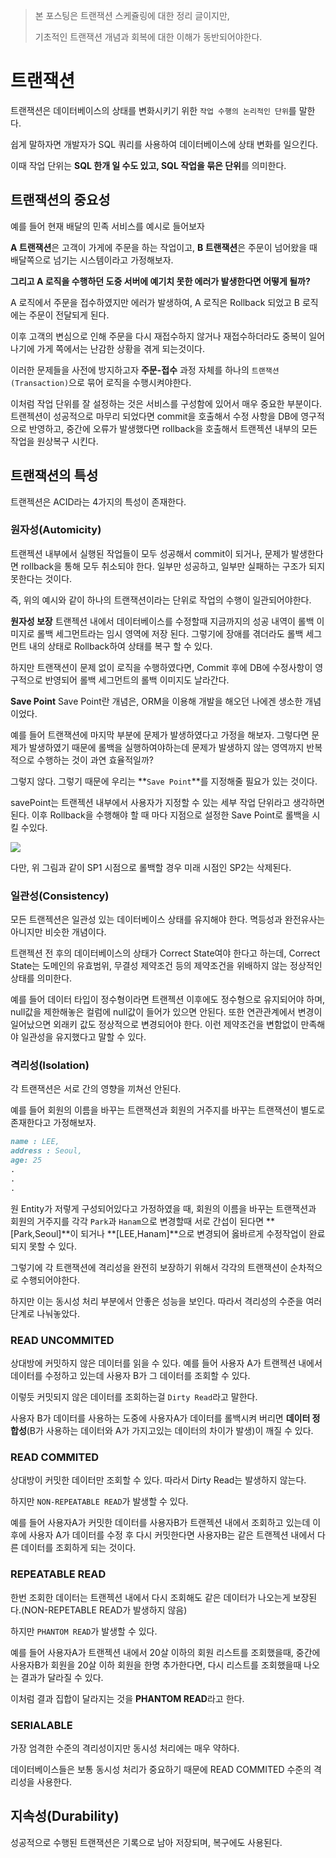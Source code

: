 > 본 포스팅은 트랜잭션 스케쥴링에 대한 정리 글이지만,
> 
> 기초적인 트랜잭션 개념과 회복에 대한 이해가 동반되어야한다.

# 트랜잭션

트랜잭션은 데이터베이스의 상태를 변화시키기 위한 `작업 수행의 논리적인 단위`를 말한다.

쉽게 말하자면 개발자가 SQL 쿼리를 사용하여 데이터베이스에 상태 변화를 일으킨다. 

이때 작업 단위는 **SQL 한개 일 수도 있고, SQL 작업을 묶은 단위**를 의미한다.


## 트랜잭션의 중요성
예를 들어 현재 배달의 민족 서비스를 예시로 들어보자

**A 트랜잭션**은 고객이 가게에 주문을 하는 작업이고, **B 트랜잭션**은 주문이 넘어왔을 때 배달쪽으로 넘기는 시스템이라고 가정해보자.

**그리고 A 로직을 수행하던 도중 서버에 예기치 못한 에러가 발생한다면 어떻게 될까?**

A 로직에서 주문을 접수하였지만 에러가 발생하여, A 로직은 Rollback 되었고 B 로직에는 주문이 전달되게 된다.

이후 고객의 변심으로 인해 주문을 다시 재접수하지 않거나 재접수하더라도 중복이 일어나기에 가게 쪽에서는 난감한 상황을 겪게 되는것이다.

이러한 문제들을 사전에 방지하고자 **주문-접수** 과정 자체를 하나의 `트랜잭션(Transaction)`으로 묶어 로직을 수행시켜야한다.

이처럼 작업 단위를 잘 설정하는 것은 서비스를 구성함에 있어서 매우 중요한 부분이다. 트랜젝션이 성공적으로 마무리 되었다면 commit을 호출해서 수정 사항을 DB에 영구적으로 반영하고,
중간에 오류가 발생했다면 rollback을 호출해서 트랜젝션 내부의 모든 작업을 원상복구 시킨다.

## 트랜잭션의 특성
트랜젝션은 ACID라는 4가지의 특성이 존재한다.

### 원자성(Automicity)
트랜젝션 내부에서 실행된 작업들이 모두 성공해서 commit이 되거나, 문제가 발생한다면 rollback을 통해 모두 취소되야 한다.
일부만 성공하고, 일부만 실패하는 구조가 되지 못한다는 것이다.

즉, 위의 예시와 같이 하나의 트랜잭션이라는 단위로 작업의 수행이 일관되어야한다.

**원자성 보장**
트랜젝션 내에서 데이터베이스를 수정할때 지금까지의 성공 내역이 롤백 이미지로 롤백 세그먼트라는 임시 영역에 저장 된다.
그렇기에 장애를 겪더라도 롤백 세그먼트 내의 상태로 Rollback하여 상태를 복구 할 수 있다.

하지만 트랜잭션이 문제 없이 로직을 수행하였다면, Commit 후에 DB에 수정사항이 영구적으로 반영되어 롤백 세그먼트의 롤백 이미지도 날라간다.

**Save Point**
Save Point란 개념은, ORM을 이용해 개발을 해오던 나에겐 생소한 개념이었다.

예를 들어 트랜잭션에 마지막 부분에 문제가 발생하였다고 가정을 해보자. 그렇다면 문제가 발생하였기 때문에 롤백을 실행하여야하는데
문제가 발생하지 않는 영역까지 반복적으로 수행하는 것이 과연 효율적일까?

그렇지 않다. 그렇기 때문에 우리는 **`Save Point`**를 지정해줄 필요가 있는 것이다.

savePoint는 트랜젝션 내부에서 사용자가 지정할 수 있는 세부 작업 단위라고 생각하면된다.
이후 Rollback을 수행해야 할 때 마다 지점으로 설정한 Save Point로 롤백을 시킬 수있다.

![](https://img1.daumcdn.net/thumb/R1280x0/?scode=mtistory2&fname=https%3A%2F%2Fblog.kakaocdn.net%2Fdn%2FbZAlvz%2Fbtrpgzeqiin%2FgbfmebyddSKi9hKGRSeJR1%2Fimg.png)

다만, 위 그림과 같이 SP1 시점으로 롤백할 경우 미래 시점인 SP2는 삭제된다.

### 일관성(Consistency)
모든 트랜젝션은 일관성 있는 데이터베이스 상태를 유지해야 한다. 멱등성과 완전유사는 아니지만 비슷한 개념이다.

트랜젝션 전 후의 데이터베이스의 상태가 Correct State여야 한다고 하는데, Correct State는 도메인의 유효범위, 
무결성 제약조건 등의 제약조건을 위배하지 않는 정상적인 상태를 의미한다.

예를 들어 데이터 타입이 정수형이라면 트랜젝션 이후에도 정수형으로 유지되어야 하며, null값을 제한해놓은 컬럼에 null값이 들어가 있으면 안된다. 
또한 연관관계에서 변경이 일어났으면 외래키 값도 정상적으로 변경되어야 한다. 이런 제약조건을 변함없이 만족해야 일관성을 유지했다고 말할 수 있다.

### 격리성(Isolation)
각 트랜잭션은 서로 간의 영향을 끼쳐선 안된다.

예를 들어 회원의 이름을 바꾸는 트랜잭션과 회원의 거주지를 바꾸는 트랜잭션이 별도로 존재한다고 가정해보자.

```markdown
name : LEE,
address : Seoul,
age: 25
.
.
.
```
원 Entity가 저렇게 구성되어있다고 가정하였을 때, 회원의 이름을 바꾸는 트랜잭션과 회원의 거주지를 각각 `Park`과 `Hanam`으로 변경할때
서로 간섭이 된다면 **[Park,Seoul]**이 되거나 **[LEE,Hanam]**으로 변경되어 옳바르게 수정작업이 완료되지 못할 수 있다.

그렇기에 각 트랜잭션에 격리성을 완전히 보장하기 위해서 각각의 트랜잭션이 순차적으로 수행되어야한다.

하지만 이는 동시성 처리 부분에서 안좋은 성능을 보인다. 따라서 격리성의 수준을 여러 단계로 나눠놓았다.

### READ UNCOMMITED
상대방에 커밋하지 않은 데이터를 읽을 수 있다.
예를 들어 사용자 A가 트랜젝션 내에서 데이터를 수정하고 있는데 사용자 B가 그 데이터를 조회할 수 있다.

이렇듯 커밋되지 않은 데이터를 조회하는걸 `Dirty Read`라고 말한다. 

사용자 B가 데이터를 사용하는 도중에 사용자A가 데이터를 롤백시켜 버리면 **데이터 정합성**(B가 사용하는 데이터와 A가 가지고있는 데이터의 차이가 발생)이 깨질 수 있다.



### READ COMMITED
상대방이 커밋한 데이터만 조회할 수 있다. 따라서 Dirty Read는 발생하지 않는다.

하지만 `NON-REPEATABLE READ`가 발생할 수 있다. 

예를 들어 사용자A가 커밋한 데이터를 사용자B가 트랜젝션 내에서 조회하고 있는데 이후에 사용자 A가 데이터를 수정 후 다시 커밋한다면 사용자B는 같은 트랜젝션 내에서 다른 데이터를 조회하게 되는 것이다.



### REPEATABLE READ
한번 조회한 데이터는 트랜젝션 내에서 다시 조회해도 같은 데이터가 나오는게 보장된다.(NON-REPETABLE READ가 발생하지 않음)

하지만 `PHANTOM READ`가 발생할 수 있다.

예를 들어 사용자A가 트랜젝션 내에서 20살 이하의 회원 리스트를 조회했을때, 중간에 사용자B가 회원을 20살 이하 회원을 한명 추가한다면, 다시 리스트를 조회했을때 나오는 결과가 달라질 수 있다.

이처럼 결과 집합이 달라지는 것을 **PHANTOM READ**라고 한다.

### SERIALABLE
가장 엄격한 수준의 격리성이지만 동시성 처리에는 매우 약하다.

데이터베이스들은 보통 동시성 처리가 중요하기 때문에 READ COMMITED 수준의 격리성을 사용한다.

## 지속성(Durability)
성공적으로 수행된 트랜잭션은 기록으로 남아 저장되며, 복구에도 사용된다.
